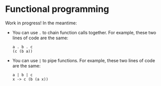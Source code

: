 # Functional programming

Work in progress! In the meantime:

- You can use `.` to chain function calls together. For example, these two lines of code are the same:

  ```wipple
  a . b . c
  (c (b a))
  ```

- You can use `|` to pipe functions. For example, these two lines of code are the same:

  ```wipple
  a | b | c
  x -> c (b (a x))
  ```
